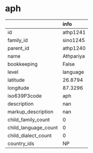 # aph
|                      | info      |
|:---------------------|:----------|
| id                   | athp1241  |
| family_id            | sino1245  |
| parent_id            | athp1240  |
| name                 | Athpariya |
| bookkeeping          | False     |
| level                | language  |
| latitude             | 26.8794   |
| longitude            | 87.3296   |
| iso639P3code         | aph       |
| description          | nan       |
| markup_description   | nan       |
| child_family_count   | 0         |
| child_language_count | 0         |
| child_dialect_count  | 0         |
| country_ids          | NP        |
